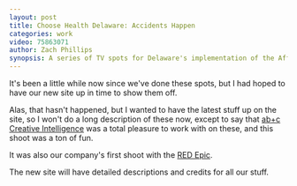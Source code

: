```yaml
---
layout: post
title: Choose Health Delaware: Accidents Happen
categories: work
video: 75863071
author: Zach Phillips
synopsis: A series of TV spots for Delaware's implementation of the Affordable Care Act, produced in collaboration with ab+c Creative Intelligence
---
```


It's been a little while now since we've done these spots, but I had
hoped to have our new site up in time to show them off.

Alas, that hasn't happened, but I wanted to have the latest stuff up on
the site, so I won't do a long description of these now, except to say
that [ab+c Creative Intelligence](http://a-b-c.com/) was a total
pleasure to work with on these, and this shoot was a ton of fun.

It was also our company's first shoot with the [RED
Epic](http://red.com).

The new site will have detailed descriptions and credits for all our
stuff.
